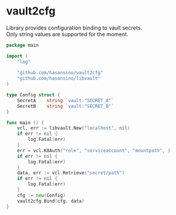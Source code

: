 # vault2cfg

Library provides configuration binding to vault secrets.  
Only string values are supported for the moment.

```go
package main

import (
	"log"
	
	"github.com/hasansino/vault2cfg"
	"github.com/hasansino/libvault"
)

type Config struct {
	SecretA    string `vault:"SECRET_A"`
	SecretB    string `vault:"SECRET_B"`
}

func main () {
    vcl, err := libvault.New("localhost", nil)
    if err != nil {
        log.Fatal(err)
    }
    err = vcl.K8Auth("role", "serviceaccount", "mountpath", )
    if err != nil {
        log.Fatal(err)
    }
    data, err := vcl.Retrieve("secret/path")
    if err != nil {
        log.Fatal(err)
    }
    cfg := new(Config)
    vault2cfg.Bind(cfg, data)
}

```